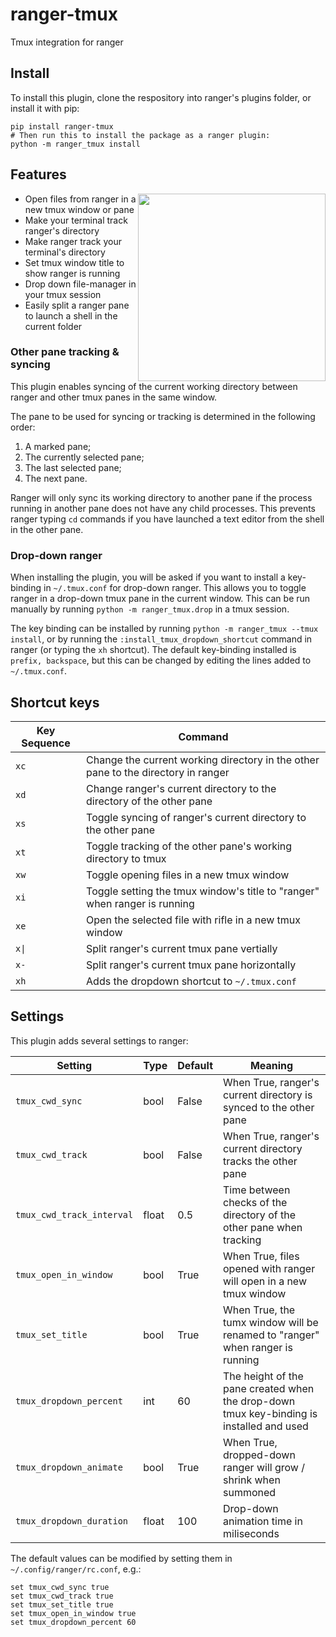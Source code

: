 # ranger-tmux

Tmux integration for ranger

## Install

To install this plugin, clone the respository into ranger's plugins folder, or install it with pip:

```
pip install ranger-tmux
# Then run this to install the package as a ranger plugin:
python -m ranger_tmux install
```

## Features

<img src="https://i.postimg.cc/SRz46CNH/output.gif" align="right" width=300>

- Open files from ranger in a new tmux window or pane
- Make your terminal track ranger's directory
- Make ranger track your terminal's directory
- Set tmux window title to show ranger is running
- Drop down file-manager in your tmux session
- Easily split a ranger pane to launch a shell in the current folder

### Other pane tracking & syncing

This plugin enables syncing of the current working directory between ranger and other tmux panes in the same window.

The pane to be used for syncing or tracking is determined in the following order:

1. A marked pane;
2. The currently selected pane;
3. The last selected pane;
4. The next pane.

Ranger will only sync its working directory to another pane if the process running in another pane does not have any child processes. This prevents ranger typing `cd` commands if you have launched a text editor from the shell in the other pane.

### Drop-down ranger

When installing the plugin, you will be asked if you want to install a key-binding in `~/.tmux.conf` for drop-down ranger. This allows you to toggle ranger in a drop-down tmux pane in the current window. This can be run manually by running `python -m ranger_tmux.drop` in a tmux session.

The key binding can be installed by running `python -m ranger_tmux --tmux install`, or by running the `:install_tmux_dropdown_shortcut` command in ranger (or typing the `xh` shortcut). The default key-binding installed is `prefix, backspace`, but this can be changed by editing the lines added to `~/.tmux.conf`.

## Shortcut keys

| Key Sequence | Command                                                                           |
| ------------ | --------------------------------------------------------------------------------- |
| `xc`         | Change the current working directory in the other pane to the directory in ranger |
| `xd`         | Change ranger's current directory to the directory of the other pane              |
| `xs`         | Toggle syncing of ranger's current directory to the other pane                    |
| `xt`         | Toggle tracking of the other pane's working directory to tmux                     |
| `xw`         | Toggle opening files in a new tmux window                                         |
| `xi`         | Toggle setting the tmux window's title to "ranger" when ranger is running         |
| `xe`         | Open the selected file with rifle in a new tmux window                            |
| `x\|`        | Split ranger's current tmux pane vertially                                        |
| `x-`         | Split ranger's current tmux pane horizontally                                     |
| `xh`         | Adds the dropdown shortcut to `~/.tmux.conf`                                      |

## Settings

This plugin adds several settings to ranger:

| Setting                   | Type  | Default | Meaning                                                                                  |
| ------------------------- | ----- | ------- | ---------------------------------------------------------------------------------------- |
| `tmux_cwd_sync`           | bool  | False   | When True, ranger's current directory is synced to the other pane                        |
| `tmux_cwd_track`          | bool  | False   | When True, ranger's current directory tracks the other pane                              |
| `tmux_cwd_track_interval` | float | 0.5     | Time between checks of the directory of the other pane when tracking                     |
| `tmux_open_in_window`     | bool  | True    | When True, files opened with ranger will open in a new tmux window                       |
| `tmux_set_title`          | bool  | True    | When True, the tumx window will be renamed to "ranger" when ranger is running            |
| `tmux_dropdown_percent`   | int   | 60      | The height of the pane created when the drop-down tmux key-binding is installed and used |
| `tmux_dropdown_animate`   | bool  | True    | When True, dropped-down ranger will grow / shrink when summoned                          |
| `tmux_dropdown_duration`  | float | 100     | Drop-down animation time in miliseconds                                                  |

The default values can be modified by setting them in `~/.config/ranger/rc.conf`, e.g.:

```
set tmux_cwd_sync true
set tmux_cwd_track true
set tmux_set_title true
set tmux_open_in_window true
set tmux_dropdown_percent 60
```
